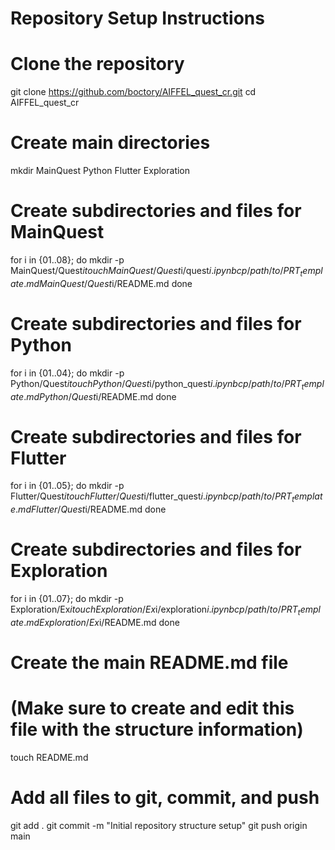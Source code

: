 # Repository Setup Instructions

# Clone the repository
git clone https://github.com/boctory/AIFFEL_quest_cr.git
cd AIFFEL_quest_cr

# Create main directories
mkdir MainQuest Python Flutter Exploration

# Create subdirectories and files for MainQuest
for i in {01..08}; do
    mkdir -p MainQuest/Quest$i
    touch MainQuest/Quest$i/quest$i.ipynb
    cp /path/to/PRT_template.md MainQuest/Quest$i/README.md
done

# Create subdirectories and files for Python
for i in {01..04}; do
    mkdir -p Python/Quest$i
    touch Python/Quest$i/python_quest$i.ipynb
    cp /path/to/PRT_template.md Python/Quest$i/README.md
done

# Create subdirectories and files for Flutter
for i in {01..05}; do
    mkdir -p Flutter/Quest$i
    touch Flutter/Quest$i/flutter_quest$i.ipynb
    cp /path/to/PRT_template.md Flutter/Quest$i/README.md
done

# Create subdirectories and files for Exploration
for i in {01..07}; do
    mkdir -p Exploration/Ex$i
    touch Exploration/Ex$i/exploration$i.ipynb
    cp /path/to/PRT_template.md Exploration/Ex$i/README.md
done

# Create the main README.md file
# (Make sure to create and edit this file with the structure information)
touch README.md

# Add all files to git, commit, and push
git add .
git commit -m "Initial repository structure setup"
git push origin main

